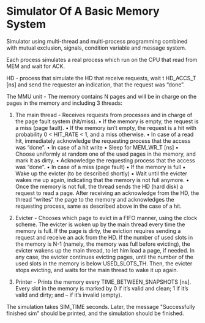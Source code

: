 # Simulator Of A Basic Memory System

Simulator using multi-thread and multi-process programming combined with mutual exclusion, signals, condition variable and message system.

Each process simulates a real process which run on the CPU that read from MEM and wait for ACK.

HD - process that simulate the HD that receive requests, wait t HD_ACCS_T [ns] and send the requester an indication, that the request was “done”.

The MMU unit - The memory contains N pages and will be in charge on the pages in the memory and including 3 threads:

1. The main thread - Receives requests from processes and in charge of the page fault system (hit/miss).
• If the memory is empty, the request is a miss (page fault).
• If the memory isn’t empty, the request is a hit with probability 0 < HIT_RATE < 1, and
a miss otherwise.
• In case of a read hit, immediately acknowledge the requesting process that the access
was “done”.
• In case of a hit write
	• Sleep for MEM_WR_T [ns]
	• Choose uniformly at random one of the used pages in the memory, and mark it as dirty.
	• Acknowledge the requesting process that the access was “done”.
• In case of a miss (page fault)
	• If the memory is full
		▪ Wake up the evicter (to be described shortly)
		▪ Wait until the evicter wakes me up again, indicating that the memory is not full anymore.
	• Once the memory is not full, the thread sends the HD (hard disk) a request to read a page. 
	After receiving an acknowledge from the HD, the thread “writes” the page to the memory and acknowledges the requesting process, same as described above in the case of a hit.

2. Evicter - Chooses which page to evict in a FIFO manner, using the clock scheme.
The evicter is woken up by the main thread every time the memory is full.
If the page is dirty, the eviction requires sending a request and receive an ack from the HD.
If the number of used slots in the memory is N-1 (namely, the memory was full before evicting),
the evicter wakens up the main thread, to let him load a page, if needed.
In any case, the evicter continues evicting pages, until the number of the used slots in the
memory is below USED_SLOTS_TH. Then, the evicter stops evicting, and waits for the main
thread to wake it up again.

3. Printer -  Prints the memory every TIME_BETWEEN_SNAPSHOTS [ns].
Every slot in the memory is marked by 0 if it’s valid and clean; 1 if it’s valid and dirty; and – if it’s invalid (empty).

The simulation takes SIM_TIME seconds. Later, the message "Successfully finished sim" should be printed, and the simulation should be finished.